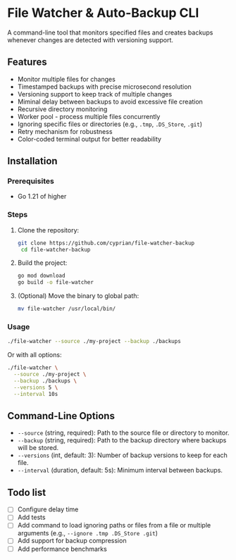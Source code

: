 # File Watcher & Auto-Backup CLI

A command-line tool that monitors specified files and creates backups whenever changes are detected with versioning support.

## Features

- Monitor multiple files for changes
- Timestamped backups with precise microsecond resolution
- Versioning support to keep track of multiple changes
- Miminal delay between backups to avoid excessive file creation
- Recursive directory monitoring
- Worker pool - process multiple files concurrently
- Ignoring specific files or directories (e.g., `.tmp`, `.DS_Store`, `.git`)
- Retry mechanism for robustness
- Color-coded terminal output for better readability

## Installation

### Prerequisites

- Go 1.21 of higher

### Steps

1. Clone the repository:

   ```bash
   git clone https://github.com/cyprian/file-watcher-backup
    cd file-watcher-backup
    ```

2. Build the project:

   ```bash
   go mod download
   go build -o file-watcher
   ```

3. (Optional) Move the binary to global path:

   ```bash
   mv file-watcher /usr/local/bin/
   ```

### Usage

```bash
./file-watcher --source ./my-project --backup ./backups
```

Or with all options:

```bash
./file-watcher \
  --source ./my-project \
  --backup ./backups \
  --versions 5 \
  --interval 10s
```

## Command-Line Options

- `--source` (string, required): Path to the source file or directory to monitor.
- `--backup` (string, required): Path to the backup directory where backups will be stored.
- `--versions` (int, default: 3): Number of backup versions to keep for each file.
- `--interval` (duration, default: 5s): Minimum interval between backups.

## Todo list

- [ ] Configure delay time
- [ ] Add tests
- [ ] Add command to load ignoring paths or files from a file or multiple arguments (e.g., `--ignore .tmp .DS_Store .git`)
- [ ] Add support for backup compression
- [ ] Add performance benchmarks